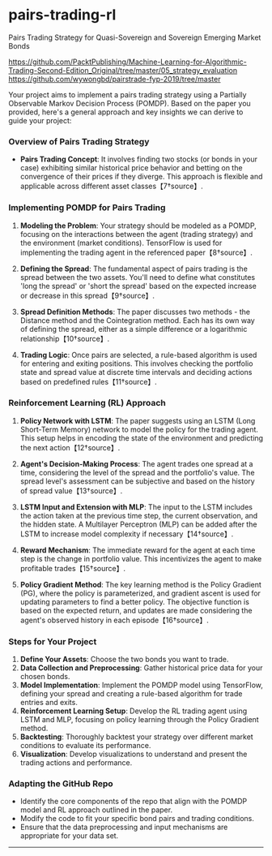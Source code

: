 # pairs-trading-rl
Pairs Trading Strategy for Quasi-Sovereign and Sovereign Emerging Market Bonds

https://github.com/PacktPublishing/Machine-Learning-for-Algorithmic-Trading-Second-Edition_Original/tree/master/05_strategy_evaluation
https://github.com/wywongbd/pairstrade-fyp-2019/tree/master


Your project aims to implement a pairs trading strategy using a Partially Observable Markov Decision Process (POMDP). Based on the paper you provided, here's a general approach and key insights we can derive to guide your project:

### Overview of Pairs Trading Strategy
- **Pairs Trading Concept**: It involves finding two stocks (or bonds in your case) exhibiting similar historical price behavior and betting on the convergence of their prices if they diverge. This approach is flexible and applicable across different asset classes【7†source】.

### Implementing POMDP for Pairs Trading
1. **Modeling the Problem**: Your strategy should be modeled as a POMDP, focusing on the interactions between the agent (trading strategy) and the environment (market conditions). TensorFlow is used for implementing the trading agent in the referenced paper【8†source】.

2. **Defining the Spread**: The fundamental aspect of pairs trading is the spread between the two assets. You'll need to define what constitutes 'long the spread' or 'short the spread' based on the expected increase or decrease in this spread【9†source】.

3. **Spread Definition Methods**: The paper discusses two methods - the Distance method and the Cointegration method. Each has its own way of defining the spread, either as a simple difference or a logarithmic relationship【10†source】.

4. **Trading Logic**: Once pairs are selected, a rule-based algorithm is used for entering and exiting positions. This involves checking the portfolio state and spread value at discrete time intervals and deciding actions based on predefined rules【11†source】.

### Reinforcement Learning (RL) Approach
1. **Policy Network with LSTM**: The paper suggests using an LSTM (Long Short-Term Memory) network to model the policy for the trading agent. This setup helps in encoding the state of the environment and predicting the next action【12†source】.

2. **Agent's Decision-Making Process**: The agent trades one spread at a time, considering the level of the spread and the portfolio's value. The spread level's assessment can be subjective and based on the history of spread value【13†source】.

3. **LSTM Input and Extension with MLP**: The input to the LSTM includes the action taken at the previous time step, the current observation, and the hidden state. A Multilayer Perceptron (MLP) can be added after the LSTM to increase model complexity if necessary【14†source】.

4. **Reward Mechanism**: The immediate reward for the agent at each time step is the change in portfolio value. This incentivizes the agent to make profitable trades【15†source】.

5. **Policy Gradient Method**: The key learning method is the Policy Gradient (PG), where the policy is parameterized, and gradient ascent is used for updating parameters to find a better policy. The objective function is based on the expected return, and updates are made considering the agent's observed history in each episode【16†source】.

### Steps for Your Project
1. **Define Your Assets**: Choose the two bonds you want to trade.
2. **Data Collection and Preprocessing**: Gather historical price data for your chosen bonds.
3. **Model Implementation**: Implement the POMDP model using TensorFlow, defining your spread and creating a rule-based algorithm for trade entries and exits.
4. **Reinforcement Learning Setup**: Develop the RL trading agent using LSTM and MLP, focusing on policy learning through the Policy Gradient method.
5. **Backtesting**: Thoroughly backtest your strategy over different market conditions to evaluate its performance.
6. **Visualization**: Develop visualizations to understand and present the trading actions and performance.

### Adapting the GitHub Repo
- Identify the core components of the repo that align with the POMDP model and RL approach outlined in the paper.
- Modify the code to fit your specific bond pairs and trading conditions.
- Ensure that the data preprocessing and input mechanisms are appropriate for your data set.

--- 

